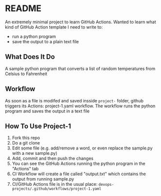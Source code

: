 # README

An extremely minimal project to learn GitHub Actions. Wanted to learn what kind of GitHub Action template I need to write to:
- run a python program 
- save the output to a plain text file

## What Does It Do
A sample python program that converts a list of random temperatures from Celsius to Fahrenheit


## Workflow
As soon as a file is modifed and saved insside `project-` folder, github triggers its Actions: project-1.yaml workflow. The workflow runs the python program and saves the output in a text file


## How To Use Project-1
1. Fork this repo
2. Do a git clone
3. Edit some file (e.g. add/remove a word, or even replace the sample.py with a new sample.py)
4. Add, commit and then push the changes
5. You can see the GitHub Actions running the python program in the "Actions" tab
6. CI Workflow will create a file called "output.txt" which contains the output from running sample.py
7. CI/GitHub Actions file is in the usual place: `devops-projects/.github/workflows/project-1.yaml`



